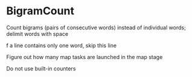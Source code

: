# BigramCount
Count bigrams (pairs of consecutive words) instead of individual words; delimit words with space

f a line contains only one word, skip this line

Figure out how many map tasks are launched in the map stage

Do not use built-in counters

